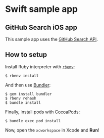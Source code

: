 # Swift sample app

## GitHub Search iOS app

This sample app uses the [GitHub Search API](https://developer.github.com/v3/search/#search-repositories).

## How to setup

Install Ruby interpreter with [`rbenv`](https://github.com/sstephenson/rbenv):

```shell
$ rbenv install
```
And then use [Bundler](http://bundler.io):

```shell
$ gem install bundler
$ rbenv rehash
$ bundle install
```

Finally, install pods with [CocoaPods](https://cocoapods.org):

```shell
$ bundle exec pod install
```

Now, open the `xcworkspace` in Xcode and **Run**!
